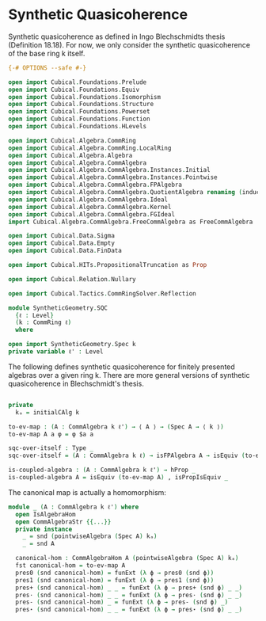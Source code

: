 Synthetic Quasicoherence
========================

Synthetic quasicoherence as defined in Ingo Blechschmidts thesis (Definition 18.18).
For now, we only consider the synthetic quasicoherence of the base ring k itself.

```agda
{-# OPTIONS --safe #-}

open import Cubical.Foundations.Prelude
open import Cubical.Foundations.Equiv
open import Cubical.Foundations.Isomorphism
open import Cubical.Foundations.Structure
open import Cubical.Foundations.Powerset
open import Cubical.Foundations.Function
open import Cubical.Foundations.HLevels

open import Cubical.Algebra.CommRing
open import Cubical.Algebra.CommRing.LocalRing
open import Cubical.Algebra.Algebra
open import Cubical.Algebra.CommAlgebra
open import Cubical.Algebra.CommAlgebra.Instances.Initial
open import Cubical.Algebra.CommAlgebra.Instances.Pointwise
open import Cubical.Algebra.CommAlgebra.FPAlgebra
open import Cubical.Algebra.CommAlgebra.QuotientAlgebra renaming (inducedHom to quotientInducedHom)
open import Cubical.Algebra.CommAlgebra.Ideal
open import Cubical.Algebra.CommAlgebra.Kernel
open import Cubical.Algebra.CommAlgebra.FGIdeal
import Cubical.Algebra.CommAlgebra.FreeCommAlgebra as FreeCommAlgebra

open import Cubical.Data.Sigma
open import Cubical.Data.Empty
open import Cubical.Data.FinData

open import Cubical.HITs.PropositionalTruncation as Prop

open import Cubical.Relation.Nullary

open import Cubical.Tactics.CommRingSolver.Reflection

module SyntheticGeometry.SQC
  {ℓ : Level}
  (k : CommRing ℓ)
  where

open import SyntheticGeometry.Spec k
private variable ℓ' : Level
```

The following defines synthetic quasicoherence for finitely presented algebras
over a given ring k. There are more general versions of synthetic quasicoherence
in Blechschmidt's thesis.

```agda

private
  kₐ = initialCAlg k

to-ev-map : (A : CommAlgebra k ℓ') → ⟨ A ⟩ → (Spec A → ⟨ k ⟩)
to-ev-map A a φ = φ $a a

sqc-over-itself : Type _
sqc-over-itself = (A : CommAlgebra k ℓ) → isFPAlgebra A → isEquiv (to-ev-map A)

is-coupled-algebra : (A : CommAlgebra k ℓ') → hProp _
is-coupled-algebra A = isEquiv (to-ev-map A) , isPropIsEquiv _

```

The canonical map is actually a homomorphism:

```agda
module _ (A : CommAlgebra k ℓ') where
  open IsAlgebraHom
  open CommAlgebraStr {{...}}
  private instance
    _ = snd (pointwiseAlgebra (Spec A) kₐ)
    _ = snd A

  canonical-hom : CommAlgebraHom A (pointwiseAlgebra (Spec A) kₐ)
  fst canonical-hom = to-ev-map A
  pres0 (snd canonical-hom) = funExt (λ ϕ → pres0 (snd ϕ))
  pres1 (snd canonical-hom) = funExt (λ ϕ → pres1 (snd ϕ))
  pres+ (snd canonical-hom) _ _ = funExt (λ ϕ → pres+ (snd ϕ) _ _)
  pres· (snd canonical-hom) _ _ = funExt (λ ϕ → pres· (snd ϕ) _ _)
  pres- (snd canonical-hom) _ = funExt (λ ϕ → pres- (snd ϕ) _)
  pres⋆ (snd canonical-hom) _ _ = funExt (λ ϕ → pres⋆ (snd ϕ) _ _)

```
